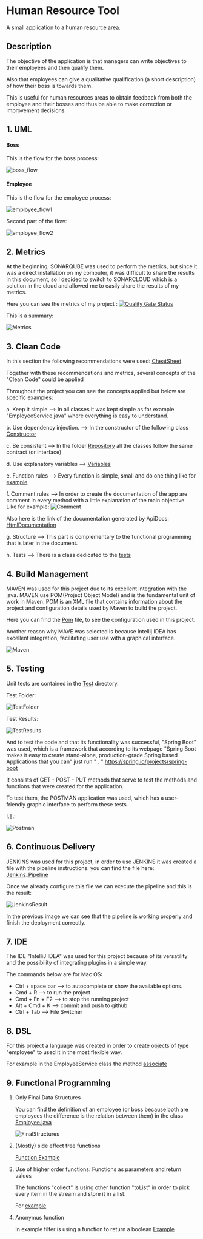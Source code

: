 # Human Resource Tool

A small application to a human resource area.

## Description 

The objective of the application is that managers can write objectives to their employees and then qualify them.

Also that employees can give a qualitative qualification (a short description) of how their boss is towards them.

This is useful for human resources areas to obtain feedback from both the employee and their bosses and thus be able to make correction or improvement decisions.

## 1. UML

#### Boss

This is the flow for the boss process:

![boss_flow](Documents/img/uml1.png)

#### Employee

This is the flow for the employee process:

![employee_flow1](Documents/img/uml2.png)

Second part of the flow:

![employee_flow2](Documents/img/uml3.png)

## 2. Metrics

At the beginning, SONARQUBE was used to perform the metrics, but since it was a direct installation on my computer, it was difficult to share the results in this document, so I decided to switch to SONARCLOUD which is a solution in the cloud and allowed me to easily share the results of my metrics.

Here you can see the metrics of my project : [![Quality Gate Status](https://sonarcloud.io/api/project_badges/measure?project=edpape007_App_Hr_Tool&metric=alert_status)](https://sonarcloud.io/dashboard?id=edpape007_App_Hr_Tool)

This is a summary:


![Metrics](Documents/img/Metrics.png)


## 3. Clean Code

In this section the following recommendations were used: [CheatSheet](Documents/CleanCode_CheatSheet.rst) 

Together with these recommendations and metrics, several concepts of the "Clean Code" could be applied

Throughout the project you can see the concepts applied but below are specific examples:

  a. Keep it simple --> In all classes it was kept simple as for example "EmployeeService.java" where everything is easy to                           understand. 
 
  b. Use dependency injection. --> In the constructor of the following class [Constructor](      https://github.com/edpape007/App_Hr_Tool/blob/a76c1de89dd7336d26f0149b1a0ef637121943a3/src/main/java/com/hrtool/service/EmployeeService.java#L32)

  c. Be consistent --> In the folder [Repository](src/main/java/com/hrtool/repository/) all the classes follow the same                              contract (or interface)

  d. Use explanatory variables --> [Variables]( https://github.com/edpape007/App_Hr_Tool/blob/a76c1de89dd7336d26f0149b1a0ef637121943a3/src/main/java/com/hrtool/service/EmployeeService.java#L68)

  e. Function rules --> Every function is simple, small and do one thing like for [example]( https://github.com/edpape007/App_Hr_Tool/blob/a76c1de89dd7336d26f0149b1a0ef637121943a3/src/main/java/com/hrtool/service/EmployeeService.java#L55)

  f. Comment rules --> In order to create the documentation of the app are comment in every method with a little explanation                          of the main objective. Like for example: ![Comment](Documents/img/Comment.png)
  
   Also here is the link of the documentation generated by ApiDocs: [HtmlDocumentation](Documents/apidocs/index.html)


  g. Structure --> This part is complementary to the functional programming that is later in the document.


  h. Tests --> There is a class dedicated to the [tests](src/test/java/com/hrtool/service/EmployeeServiceTest.java)


## 4. Build Management

MAVEN was used for this project due to its excellent integration with the java. MAVEN use POM(Project Object Model) and is the fundamental unit of work in Maven. POM is an XML file that contains information about the project and configuration details used by Maven to build the project.

Here you can find the [Pom](pom.xml) file, to see the configuration used in this project.

Another reason why MAVE was selected is because Intellij IDEA has excellent integration, facilitating user use with a graphical interface.

![Maven](Documents/img/Maven.png)

## 5. Testing

Unit tests are contained in the [Test](src/test/java/com/hrtool) directory.

Test Folder:

![TestFolder](Documents/img/Test_Folder.png)

Test Results:

![TestResults](Documents/img/Test_Result.png)

And to test the code and that its functionality was successful, "Spring Boot" was used, which is a framework that according to its webpage "Spring Boot makes it easy to create stand-alone, production-grade Spring based Applications that you can" just run " . " https://spring.io/projects/spring-boot

It consists of GET - POST - PUT methods that serve to test the methods and functions that were created for the application.

To test them, the POSTMAN application was used, which has a user-friendly graphic interface to perform these tests.

I.E.: 

![Postman](Documents/img/Postman.png)


## 6. Continuous Delivery

JENKINS was used for this project, in order to use JENKINS it was created a file with the pipeline instructions. you can find the file here: [Jenkins_Pipeline](Jenkinsfile)  

Once we already configure this file we can execute the pipeline and this is the result: 

![JenkinsResult](Documents/img/Jenkins.png)

In the previous image we can see that the pipeline is working properly and finish the deployment correctly.

## 7. IDE

The IDE "IntelliJ IDEA" was used for this project because of its versatility and the possibility of integrating plugins in a simple way.

The commands below are for Mac OS:

  - Ctrl + space bar --> to autocomplete or show the available options.
  - Cmd + R --> to run the project
  - Cmd + Fn + F2 --> to stop the running project
  - Alt + Cmd + K --> commit and push to github 
  - Ctrl + Tab --> File Switcher

## 8. DSL

For this project a language was created in order to create objects of type "employee" to used it in the most flexible way.

For example in the EmployeeService class the method [associate](https://github.com/edpape007/App_Hr_Tool/blob/b5f0049518f84d812971a73cd33840c97c84ff39/src/main/java/com/hrtool/service/EmployeeService.java#L68) 


## 9. Functional Programming 

1. Only Final Data Structures
   
   You can find the definition of an employee (or boss because both are employees the difference is the relation between them)    in the class [Employee.java](src/main/java/com/hrtool/model/Employee.java)
   
   ![FinalStructures](Documents/img/FinalStructures.png)


2. (Mostly) side effect free functions  
    
    [Function Example](https://github.com/edpape007/App_Hr_Tool/blob/493d331265b50db21f730c4f4d7cbeea28f9d4b1/src/main/java/com/hrtool/service/EmployeeService.java#L101)

3. Use of higher order functions: Functions as parameters and return values

   The functions "collect" is using other function "toList" in order to pick every item in the stream and store it in a list.
   
   For [example](https://github.com/edpape007/App_Hr_Tool/blob/493d331265b50db21f730c4f4d7cbeea28f9d4b1/src/main/java/com/hrtool/service/EmployeeService.java#L124)

4. Anonymus function 

   In example filter is using a function to return a boolean [Example](https://github.com/edpape007/App_Hr_Tool/blob/493d331265b50db21f730c4f4d7cbeea28f9d4b1/src/main/java/com/hrtool/service/EmployeeService.java#L124)

